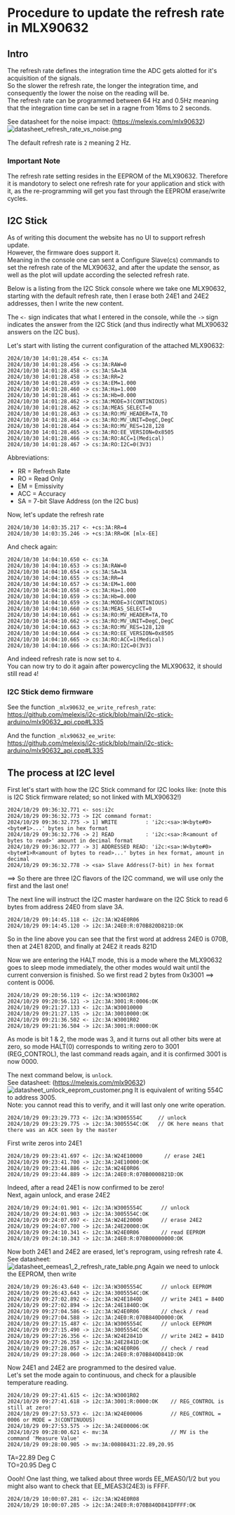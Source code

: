 # Procedure to update the refresh rate in MLX90632

## Intro

The refresh rate defines the integration time the ADC gets alotted for it's acquisition of the signals.  
So the slower the refresh rate, the longer the integration time, and consequently the lower the noise on the reading will be.  
The refresh rate can be programmed between 64 Hz and 0.5Hz meaning that the integration time can be set in a ragne from 16ms to 2 seconds.

See datasheet for the noise impact: (https://melexis.com/mlx90632)
![datasheet_refresh_rate_vs_noise.png](media/datasheet_refresh_rate_vs_noise.png)

The default refresh rate is `2` meaning 2 Hz.

### Important Note 

The refresh rate setting resides in the EEPROM of the MLX90632. Therefore it is mandotory to select one refresh rate for your application and stick with it, as the re-programming will get you fast through the EEPROM erase/write cycles.


## I2C Stick

As of writing this document the website has no UI to support refresh update.  
However, the firmware does support it.  
Meaning in the console one can sent a Configure Slave(cs) commands to set the refresh rate of the MLX90632, and after the update the sensor, as well as the plot will update according the selected refresh rate.

Below is a listing from the I2C Stick console where we take one MLX90632, starting with the default refresh rate, then I erase both 24E1 and 24E2 addresses, then I write the new content.

The `<-` sign indicates that what I entered in the console, while the `->` sign indicates the answer from the I2C Stick (and thus indirectly what MLX90632 answers on the I2C bus).

Let's start with listing the current configuration of the attached MLX90632:  
```
2024/10/30 14:01:28.454 <- cs:3A
2024/10/30 14:01:28.456 -> cs:3A:RAW=0
2024/10/30 14:01:28.458 -> cs:3A:SA=3A
2024/10/30 14:01:28.458 -> cs:3A:RR=2
2024/10/30 14:01:28.459 -> cs:3A:EM=1.000
2024/10/30 14:01:28.460 -> cs:3A:Ha=1.000
2024/10/30 14:01:28.461 -> cs:3A:Hb=0.000
2024/10/30 14:01:28.462 -> cs:3A:MODE=3(CONTINIOUS)
2024/10/30 14:01:28.462 -> cs:3A:MEAS_SELECT=0
2024/10/30 14:01:28.463 -> cs:3A:RO:MV_HEADER=TA,TO
2024/10/30 14:01:28.464 -> cs:3A:RO:MV_UNIT=DegC,DegC
2024/10/30 14:01:28.464 -> cs:3A:RO:MV_RES=128,128
2024/10/30 14:01:28.465 -> cs:3A:RO:EE_VERSION=0x8505
2024/10/30 14:01:28.466 -> cs:3A:RO:ACC=1(Medical)
2024/10/30 14:01:28.467 -> cs:3A:RO:I2C=0(3V3)
```

Abbreviations:  
- RR = Refresh Rate
- RO = Read Only
- EM = Emissivity
- ACC = Accuracy
- SA = 7-bit Slave Address (on the I2C bus)


Now, let's update the refresh rate

```
2024/10/30 14:03:35.217 <- +cs:3A:RR=4
2024/10/30 14:03:35.246 -> +cs:3A:RR=OK [mlx-EE]
```

And check again:

```
2024/10/30 14:04:10.650 <- cs:3A
2024/10/30 14:04:10.653 -> cs:3A:RAW=0
2024/10/30 14:04:10.654 -> cs:3A:SA=3A
2024/10/30 14:04:10.655 -> cs:3A:RR=4
2024/10/30 14:04:10.657 -> cs:3A:EM=1.000
2024/10/30 14:04:10.658 -> cs:3A:Ha=1.000
2024/10/30 14:04:10.659 -> cs:3A:Hb=0.000
2024/10/30 14:04:10.659 -> cs:3A:MODE=3(CONTINIOUS)
2024/10/30 14:04:10.660 -> cs:3A:MEAS_SELECT=0
2024/10/30 14:04:10.661 -> cs:3A:RO:MV_HEADER=TA,TO
2024/10/30 14:04:10.662 -> cs:3A:RO:MV_UNIT=DegC,DegC
2024/10/30 14:04:10.663 -> cs:3A:RO:MV_RES=128,128
2024/10/30 14:04:10.664 -> cs:3A:RO:EE_VERSION=0x8505
2024/10/30 14:04:10.665 -> cs:3A:RO:ACC=1(Medical)
2024/10/30 14:04:10.666 -> cs:3A:RO:I2C=0(3V3)
```

And indeed refresh rate is now set to `4`.  
You can now try to do it again after powercycling the MLX90632, it should still read `4`!


### I2C Stick demo firmware

See the function `_mlx90632_ee_write_refresh_rate`:  
https://github.com/melexis/i2c-stick/blob/main/i2c-stick-arduino/mlx90632_api.cpp#L335

And the function `_mlx90632_ee_write`:  
https://github.com/melexis/i2c-stick/blob/main/i2c-stick-arduino/mlx90632_api.cpp#L335


## The process at I2C level

First let's start with how the I2C Stick command for I2C looks like: (note this is I2C Stick firmware related; so not linked with MLX90632!)
```
2024/10/29 09:36:32.771 <- sos:i2c
2024/10/29 09:36:32.773 -> I2C command format:
2024/10/29 09:36:32.775 -> 1] WRITE         : 'i2c:<sa>:W<byte#0><byte#1>...' bytes in hex format
2024/10/29 09:36:32.776 -> 2] READ          : 'i2c:<sa>:R<amount of bytes to read>' amount in decimal format
2024/10/29 09:36:32.777 -> 3] ADDRESSED READ: 'i2c:<sa>:W<byte#0><byte#1>R<amount of bytes to read>...' bytes in hex format, amount in decimal
2024/10/29 09:36:32.778 -> <sa> Slave Address(7-bit) in hex format
```
==> So there are three I2C flavors of the I2C command, we will use only the first and the last one!


The next line will instruct the I2C master hardware on the I2C Stick to read 6 bytes from address 24E0 from slave 3A.
```
2024/10/29 09:14:45.118 <- i2c:3A:W24E0R06
2024/10/29 09:14:45.120 -> i2c:3A:24E0:R:070B820D821D:OK
```
So in the line above you can see that the first word at address 24E0 is 070B, then at 24E1 820D, and finally at 24E2 it reads 821D

Now we are entering the HALT mode, this is a mode where the MLX90632 goes to sleep mode immediately, the other modes would wait until the current conversion is finished. So we first read 2 bytes from 0x3001 ==> content is 0006.

```
2024/10/29 09:20:56.119 <- i2c:3A:W3001R02
2024/10/29 09:20:56.121 -> i2c:3A:3001:R:0006:OK
2024/10/29 09:21:27.133 <- i2c:3A:W30010000
2024/10/29 09:21:27.135 -> i2c:3A:30010000:OK
2024/10/29 09:21:36.502 <- i2c:3A:W3001R02
2024/10/29 09:21:36.504 -> i2c:3A:3001:R:0000:OK
```
As mode is bit 1 & 2, the mode was 3, and it turns out all other bits were at zero, so mode HALT(0) corresponds to writing zero to 3001 (REG_CONTROL), the last command reads again, and it is confirmed 3001 is now 0000.

The next command below, is `unlock`.  
See datasheet: (https://melexis.com/mlx90632)  
![datasheet_unlock_eeprom_customer.png](media/datasheet_unlock_eeprom_customer.png)
It is equivalent of writing 554C to address 3005.  
Note: you cannot read this to verify, and it will last only one write operation.

```
2024/10/29 09:23:29.773 <- i2c:3A:W3005554C     // unlock
2024/10/29 09:23:29.775 -> i2c:3A:3005554C:OK   // OK here means that there was an ACK seen by the master
```
First write zeros into 24E1
```
2024/10/29 09:23:41.697 <- i2c:3A:W24E10000       // erase 24E1
2024/10/29 09:23:41.700 -> i2c:3A:24E10000:OK
2024/10/29 09:23:44.886 <- i2c:3A:W24E0R06
2024/10/29 09:23:44.889 -> i2c:3A:24E0:R:070B0000821D:OK
```
Indeed, after a read 24E1 is now confirmed to be zero!  
Next, again unlock, and erase 24E2

```
2024/10/29 09:24:01.901 <- i2c:3A:W3005554C      // unlock
2024/10/29 09:24:01.903 -> i2c:3A:3005554C:OK
2024/10/29 09:24:07.697 <- i2c:3A:W24E20000      // erase 24E2
2024/10/29 09:24:07.700 -> i2c:3A:24E20000:OK
2024/10/29 09:24:10.341 <- i2c:3A:W24E0R06       // read EEPROM
2024/10/29 09:24:10.343 -> i2c:3A:24E0:R:070B00000000:OK
```
Now both 24E1 and 24E2 are erased, let's reprogram, using refresh rate 4.  
See datasheet:  
![datasheet_eemeas1_2_refresh_rate_table.png](media/datasheet_eemeas1_2_refresh_rate_table.png)
Again we need to unlock the EEPROM, then write

```
2024/10/29 09:26:43.640 <- i2c:3A:W3005554C      // unlock EEPROM
2024/10/29 09:26:43.643 -> i2c:3A:3005554C:OK
2024/10/29 09:27:02.892 <- i2c:3A:W24E1840D      // write 24E1 = 840D
2024/10/29 09:27:02.894 -> i2c:3A:24E1840D:OK
2024/10/29 09:27:04.586 <- i2c:3A:W24E0R06       // check / read
2024/10/29 09:27:04.588 -> i2c:3A:24E0:R:070B840D0000:OK
2024/10/29 09:27:15.487 <- i2c:3A:W3005554C      // unlock EEPROM
2024/10/29 09:27:15.490 -> i2c:3A:3005554C:OK
2024/10/29 09:27:26.356 <- i2c:3A:W24E2841D      // write 24E2 = 841D
2024/10/29 09:27:26.358 -> i2c:3A:24E2841D:OK
2024/10/29 09:27:28.057 <- i2c:3A:W24E0R06       // check / read
2024/10/29 09:27:28.060 -> i2c:3A:24E0:R:070B840D841D:OK
```
Now 24E1 and 24E2 are programmed to the desired value.  
Let's set the mode again to continuous, and check for a plausible temperature reading.
```
2024/10/29 09:27:41.615 <- i2c:3A:W3001R02
2024/10/29 09:27:41.618 -> i2c:3A:3001:R:0000:OK    // REG_CONTROL is still at zero!
2024/10/29 09:27:53.573 <- i2c:3A:W24E00006         // REG_CONTROL = 0006 or MODE = 3(CONTINUOUS)
2024/10/29 09:27:53.575 -> i2c:3A:24E00006:OK
2024/10/29 09:28:00.621 <- mv:3A                    // MV is the command 'Measure Value'
2024/10/29 09:28:00.905 -> mv:3A:00808431:22.89,20.95
```
TA=22.89 Deg C  
TO=20.95 Deg C

Oooh! One last thing, we talked about three words EE_MEAS0/1/2 but you might also want to check that EE_MEAS3(24E3) is FFFF.

```
2024/10/29 10:00:07.281 <- i2c:3A:W24E0R08
2024/10/29 10:00:07.285 -> i2c:3A:24E0:R:070B840D841DFFFF:OK
```

